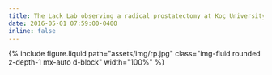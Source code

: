 ```yaml
---
title: The Lack Lab observing a radical prostatectomy at Koç University Hospital
date: 2016-05-01 07:59:00-0400
inline: false
---
```


{% include figure.liquid path="assets/img/rp.jpg" class="img-fluid rounded z-depth-1 mx-auto d-block" width="100%" %}